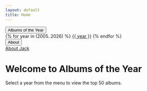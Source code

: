 ```yaml
---
layout: default
title: Home
---
```


<div class="navbar">
  <div class="dropdown">
    <button class="dropbtn">Albums of the Year</button>
    <div class="dropdown-content">
      {% for year in (2005..2026) %}
      <a href="/albums/{{ year }}.html">{{ year }}</a>
      {% endfor %}
    </div>
  </div>
  <div class="dropdown">
    <button class="dropbtn">About</button>
    <div class="dropdown-content">
      <a href="/about.html">About Jack</a>
    </div>
  </div>
</div>

<h1>Welcome to Albums of the Year</h1>
<p>Select a year from the menu to view the top 50 albums.</p>
